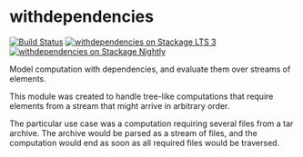 # withdependencies

[![Build Status](https://travis-ci.org/bartavelle/withdependencies.svg?branch=master)](https://travis-ci.org/bartavelle/withdependencies)
[![withdependencies on Stackage LTS 3](http://stackage.org/package/withdependencies/badge/lts-3)](http://stackage.org/lts-3/package/withdependencies)
[![withdependencies on Stackage Nightly](http://stackage.org/package/withdependencies/badge/nightly)](http://stackage.org/nightly/package/withdependencies)

Model computation with dependencies, and evaluate them over streams of elements.

This module was created to handle tree-like computations that require elements from a stream that might arrive in arbitrary order.

The particular use case was a computation requiring several files from a tar archive. The archive would be parsed as a stream of files, and the computation would end as soon as all required files would be traversed.

